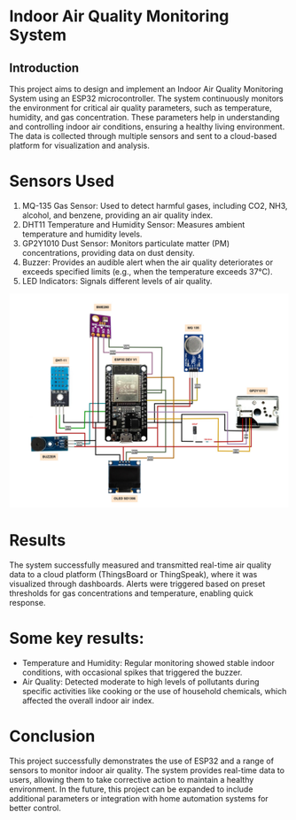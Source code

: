 # Indoor Air Quality Monitoring System

## Introduction

This project aims to design and implement an Indoor Air Quality Monitoring System using an ESP32 microcontroller. The system continuously monitors the environment for critical air quality parameters, such as temperature, humidity, and gas concentration. These parameters help in understanding and controlling indoor air conditions, ensuring a healthy living environment. The data is collected through multiple sensors and sent to a cloud-based platform for visualization and analysis.

# Sensors Used

1. MQ-135 Gas Sensor: Used to detect harmful gases, including CO2, NH3, alcohol, and benzene, providing an air quality index.
2. DHT11 Temperature and Humidity Sensor: Measures ambient temperature and humidity levels.
3. GP2Y1010 Dust Sensor: Monitors particulate matter (PM) concentrations, providing data on dust density.
4. Buzzer: Provides an audible alert when the air quality deteriorates or exceeds specified limits (e.g., when the temperature exceeds 37°C).
5. LED Indicators: Signals different levels of air quality.
<p align="center">
  <img src="so-do-mach.jpg" alt="" width="800">
</p>

# Results

The system successfully measured and transmitted real-time air quality data to a cloud platform (ThingsBoard or ThingSpeak), where it was visualized through dashboards. Alerts were triggered based on preset thresholds for gas concentrations and temperature, enabling quick response.

# Some key results:

- Temperature and Humidity: Regular monitoring showed stable indoor conditions, with occasional spikes that triggered the buzzer.
- Air Quality: Detected moderate to high levels of pollutants during specific activities like cooking or the use of household chemicals, which affected the overall indoor air index.

# Conclusion

This project successfully demonstrates the use of ESP32 and a range of sensors to monitor indoor air quality. The system provides real-time data to users, allowing them to take corrective action to maintain a healthy environment. In the future, this project can be expanded to include additional parameters or integration with home automation systems for better control.
